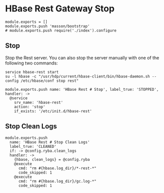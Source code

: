 
# HBase Rest Gateway Stop

    module.exports = []
    module.exports.push 'masson/bootstrap'
    # module.exports.push require('./index').configure

## Stop

Stop the Rest server. You can also stop the server manually with one of
the following two commands:

```
service hbase-rest start
su -l hbase -c "/usr/hdp/current/hbase-client/bin/hbase-daemon.sh --config /etc/hbase/conf stop rest"
```

    module.exports.push name: 'HBase Rest # Stop', label_true: 'STOPPED', handler: ->
      @service
        srv_name: 'hbase-rest'
        action: 'stop'
        if_exists: '/etc/init.d/hbase-rest'

## Stop Clean Logs

    module.exports.push
      name: 'HBase Rest # Stop Clean Logs'
      label_true: 'CLEANED'
      if: -> @config.ryba.clean_logs
      handler: ->
        {hbase, clean_logs} = @config.ryba
        @execute
          cmd: "rm #{hbase.log_dir}/*-rest-*"
          code_skipped: 1
        @execute
          cmd: "rm #{hbase.log_dir}/gc.log-*"
          code_skipped: 1
